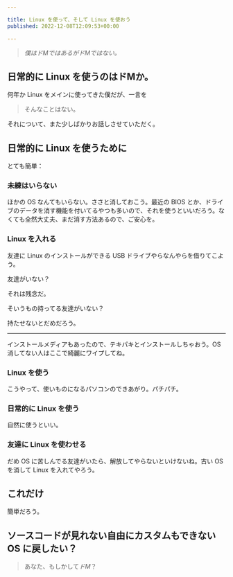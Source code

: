 ```yaml
---

title: Linux を使って、そして Linux を使おう
published: 2022-12-08T12:09:53+00:00

---
```



>_僕はドMではあるがドMではない。_

## 日常的に Linux を使うのはドMか。
何年か Linux をメインに使ってきた僕だが、一言を
>そんなことはない。

それについて、また少しばかりお話しさせていただく。


## 日常的に Linux を使うために
とても簡単：

### 未練はいらない
ほかの OS なんてもいらない。ささと消しておこう。最近の BIOS とか、ドライブのデータを消す機能を付いてるやつも多いので、それを使うといいだろう。なくても全然大丈夫、まだ消す方法あるので、ご安心を。

### Linux を入れる
友達に Linux のインストールができる USB ドライブやらなんやらを借りてこよう。

友達がいない？

それは残念だ。

そいうもの持ってる友達がいない？

持たせないとだめだろう。

----

インストールメディアもあったので、テキパキとインストールしちゃおう。OS 消してない人はここで綺麗にワイプしてね。

### Linux を使う
こうやって、使いものになるパソコンのできあがり。パチパチ。

### 日常的に Linux を使う
自然に使うといい。

### 友達に Linux を使わせる
だめ OS に苦しんでる友達がいたら、解放してやらないといけないね。古い OS を消して Linux を入れてやろう。

## これだけ
簡単だろう。


## ソースコードが見れない自由にカスタムもできない OS に戻したい？
>あなた、もしかして*ドM*？